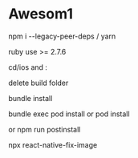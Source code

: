 # Awesom1


npm i --legacy-peer-deps / yarn

ruby use >= 2.7.6

cd/ios and :

delete build folder

bundle install

bundle exec pod install or pod install


or npm run postinstall

npx react-native-fix-image
